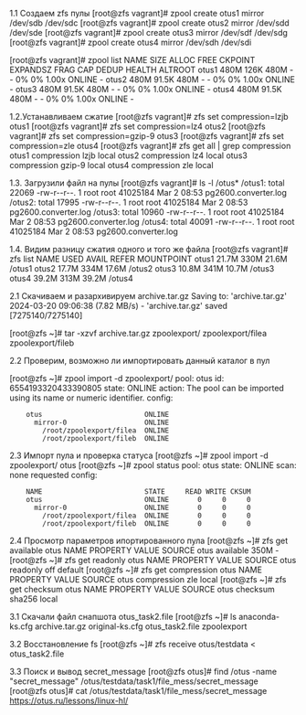 1.1 Создаем zfs пулы
[root@zfs vagrant]# zpool create otus1 mirror /dev/sdb /dev/sdc
[root@zfs vagrant]# zpool create otus2 mirror /dev/sdd /dev/sde
[root@zfs vagrant]# zpool create otus3 mirror /dev/sdf /dev/sdg
[root@zfs vagrant]# zpool create otus4 mirror /dev/sdh /dev/sdi

[root@zfs vagrant]# zpool list
NAME    SIZE  ALLOC   FREE  CKPOINT  EXPANDSZ   FRAG    CAP  DEDUP    HEALTH  ALTROOT
otus1   480M   126K   480M        -         -     0%     0%  1.00x    ONLINE  -
otus2   480M  91.5K   480M        -         -     0%     0%  1.00x    ONLINE  -
otus3   480M  91.5K   480M        -         -     0%     0%  1.00x    ONLINE  -
otus4   480M  91.5K   480M        -         -     0%     0%  1.00x    ONLINE  -

1.2.Устанавливаем сжатие
[root@zfs vagrant]# zfs set compression=lzjb otus1
[root@zfs vagrant]# zfs set compression=lz4 otus2
[root@zfs vagrant]# zfs set compression=gzip-9 otus3
[root@zfs vagrant]# zfs set compression=zle otus4
[root@zfs vagrant]# zfs get all | grep compression
otus1  compression           lzjb                   local
otus2  compression           lz4                    local
otus3  compression           gzip-9                 local
otus4  compression           zle                    local


1.3. Загрузили файл на пулы
[root@zfs vagrant]# ls -l /otus*
/otus1:
total 22069
-rw-r--r--. 1 root root 41025184 Mar  2 08:53 pg2600.converter.log
/otus2:
total 17995
-rw-r--r--. 1 root root 41025184 Mar  2 08:53 pg2600.converter.log
/otus3:
total 10960
-rw-r--r--. 1 root root 41025184 Mar  2 08:53 pg2600.converter.log
/otus4:
total 40091
-rw-r--r--. 1 root root 41025184 Mar  2 08:53 pg2600.converter.log

1.4. Видим разницу сжатия одного и того же файла
[root@zfs vagrant]# zfs list
NAME    USED  AVAIL     REFER  MOUNTPOINT
otus1  21.7M   330M     21.6M  /otus1
otus2  17.7M   334M     17.6M  /otus2
otus3  10.8M   341M     10.7M  /otus3
otus4  39.2M   313M     39.2M  /otus4

2.1 Скачиваем и разархивируем archive.tar.gz
Saving to: 'archive.tar.gz'
2024-03-20 09:06:38 (7.82 MB/s) - 'archive.tar.gz' saved [7275140/7275140]

[root@zfs ~]# tar -xzvf archive.tar.gz
zpoolexport/
zpoolexport/filea
zpoolexport/fileb

2.2 Проверим, возможно ли импортировать данный каталог в пул

[root@zfs ~]# zpool import -d zpoolexport/
   pool: otus
     id: 6554193320433390805
  state: ONLINE
 action: The pool can be imported using its name or numeric identifier.
 config:

        otus                         ONLINE
          mirror-0                   ONLINE
            /root/zpoolexport/filea  ONLINE
            /root/zpoolexport/fileb  ONLINE

2.3 Импорт пула и проверка статуса
[root@zfs ~]# zpool import -d zpoolexport/ otus
[root@zfs ~]# zpool status
  pool: otus
 state: ONLINE
  scan: none requested
config:

        NAME                         STATE     READ WRITE CKSUM
        otus                         ONLINE       0     0     0
          mirror-0                   ONLINE       0     0     0
            /root/zpoolexport/filea  ONLINE       0     0     0
            /root/zpoolexport/fileb  ONLINE       0     0     0

2.4 Просмотр параметров ипортированного пула
   [root@zfs ~]# zfs get available otus
   NAME  PROPERTY   VALUE  SOURCE
   otus  available  350M   -
[root@zfs ~]# zfs get readonly otus
NAME  PROPERTY  VALUE   SOURCE
otus  readonly  off     default
[root@zfs ~]# zfs get compression otus
NAME  PROPERTY     VALUE     SOURCE
otus  compression  zle       local
[root@zfs ~]#  zfs get checksum otus
NAME  PROPERTY  VALUE      SOURCE
otus  checksum  sha256     local

3.1 Скачали файл снапшота otus_task2.file
[root@zfs ~]# ls
anaconda-ks.cfg  archive.tar.gz  original-ks.cfg  otus_task2.file  zpoolexport

3.2 Восстановление fs
[root@zfs ~]# zfs receive otus/testdata < otus_task2.file 

3.3 Поиск и вывод secret_message
[root@zfs otus]# find /otus -name "secret_message"
/otus/testdata/task1/file_mess/secret_message
[root@zfs otus]# cat /otus/testdata/task1/file_mess/secret_message
https://otus.ru/lessons/linux-hl/

